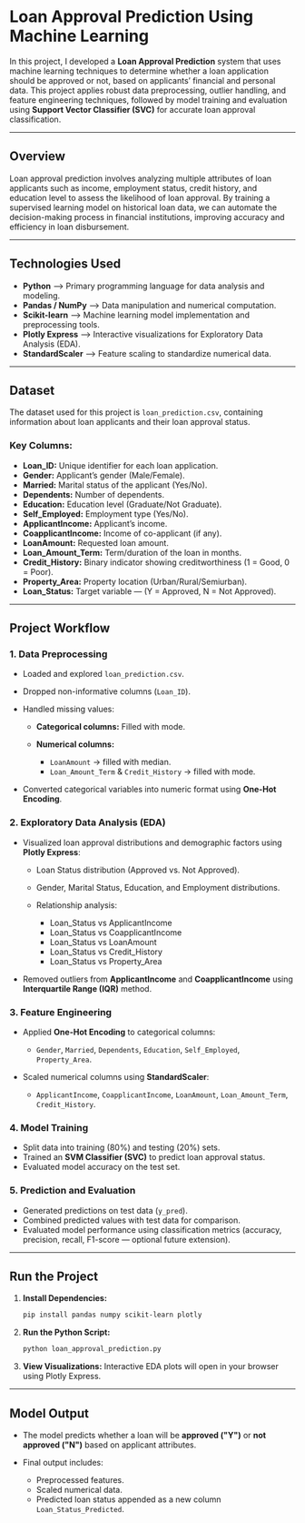 # **Loan Approval Prediction Using Machine Learning**

In this project, I developed a **Loan Approval Prediction** system that uses machine learning techniques to determine whether a loan application should be approved or not, based on applicants’ financial and personal data. This project applies robust data preprocessing, outlier handling, and feature engineering techniques, followed by model training and evaluation using **Support Vector Classifier (SVC)** for accurate loan approval classification.

---

## **Overview**

Loan approval prediction involves analyzing multiple attributes of loan applicants such as income, employment status, credit history, and education level to assess the likelihood of loan approval. By training a supervised learning model on historical loan data, we can automate the decision-making process in financial institutions, improving accuracy and efficiency in loan disbursement.

---

## **Technologies Used**

* **Python** —> Primary programming language for data analysis and modeling.
* **Pandas / NumPy** —> Data manipulation and numerical computation.
* **Scikit-learn** —> Machine learning model implementation and preprocessing tools.
* **Plotly Express** —> Interactive visualizations for Exploratory Data Analysis (EDA).
* **StandardScaler** —> Feature scaling to standardize numerical data.

---

## **Dataset**

The dataset used for this project is `loan_prediction.csv`, containing information about loan applicants and their loan approval status.

### **Key Columns:**

* **Loan_ID:** Unique identifier for each loan application.
* **Gender:** Applicant’s gender (Male/Female).
* **Married:** Marital status of the applicant (Yes/No).
* **Dependents:** Number of dependents.
* **Education:** Education level (Graduate/Not Graduate).
* **Self_Employed:** Employment type (Yes/No).
* **ApplicantIncome:** Applicant’s income.
* **CoapplicantIncome:** Income of co-applicant (if any).
* **LoanAmount:** Requested loan amount.
* **Loan_Amount_Term:** Term/duration of the loan in months.
* **Credit_History:** Binary indicator showing creditworthiness (1 = Good, 0 = Poor).
* **Property_Area:** Property location (Urban/Rural/Semiurban).
* **Loan_Status:** Target variable — (Y = Approved, N = Not Approved).

---

## **Project Workflow**

### **1. Data Preprocessing**

* Loaded and explored `loan_prediction.csv`.
* Dropped non-informative columns (`Loan_ID`).
* Handled missing values:

  * **Categorical columns:** Filled with mode.
  * **Numerical columns:**

    * `LoanAmount` → filled with median.
    * `Loan_Amount_Term` & `Credit_History` → filled with mode.
* Converted categorical variables into numeric format using **One-Hot Encoding**.

### **2. Exploratory Data Analysis (EDA)**

* Visualized loan approval distributions and demographic factors using **Plotly Express**:

  * Loan Status distribution (Approved vs. Not Approved).
  * Gender, Marital Status, Education, and Employment distributions.
  * Relationship analysis:

    * Loan_Status vs ApplicantIncome
    * Loan_Status vs CoapplicantIncome
    * Loan_Status vs LoanAmount
    * Loan_Status vs Credit_History
    * Loan_Status vs Property_Area
* Removed outliers from **ApplicantIncome** and **CoapplicantIncome** using **Interquartile Range (IQR)** method.

### **3. Feature Engineering**

* Applied **One-Hot Encoding** to categorical columns:

  * `Gender`, `Married`, `Dependents`, `Education`, `Self_Employed`, `Property_Area`.
* Scaled numerical columns using **StandardScaler**:

  * `ApplicantIncome`, `CoapplicantIncome`, `LoanAmount`, `Loan_Amount_Term`, `Credit_History`.

### **4. Model Training**

* Split data into training (80%) and testing (20%) sets.
* Trained an **SVM Classifier (SVC)** to predict loan approval status.
* Evaluated model accuracy on the test set.

### **5. Prediction and Evaluation**

* Generated predictions on test data (`y_pred`).
* Combined predicted values with test data for comparison.
* Evaluated model performance using classification metrics (accuracy, precision, recall, F1-score — optional future extension).

---

## **Run the Project**

1. **Install Dependencies:**

   ```bash
   pip install pandas numpy scikit-learn plotly
   ```

2. **Run the Python Script:**

   ```bash
   python loan_approval_prediction.py
   ```

3. **View Visualizations:**
   Interactive EDA plots will open in your browser using Plotly Express.

---

## **Model Output**

* The model predicts whether a loan will be **approved ("Y")** or **not approved ("N")** based on applicant attributes.
* Final output includes:

  * Preprocessed features.
  * Scaled numerical data.
  * Predicted loan status appended as a new column `Loan_Status_Predicted`.


